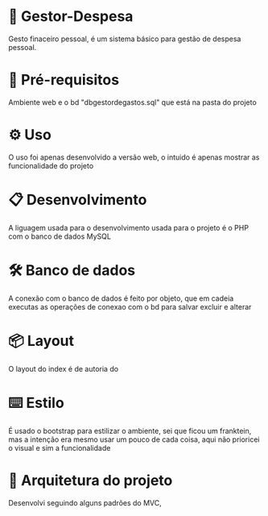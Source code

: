 # 🚀 Gestor-Despesa

Gesto finaceiro pessoal, é um sistema básico para gestão de despesa pessoal.

# 🔧 Pré-requisitos

Ambiente web e o bd "dbgestordegastos.sql" que está na pasta do projeto

# ⚙️ Uso

O uso foi apenas desenvolvido a versão web, o intuido é apenas mostrar as funcionalidade do projeto

# 📋 Desenvolvimento

A liguagem usada para o desenvolvimento usada para o projeto é o PHP com o banco de dados MySQL

# 🛠️ Banco de dados

A conexão com o banco de dados é feito por objeto, que em cadeia executas as operações de conexao com o bd para salvar excluir e alterar

# 📦 Layout

O layout do index é de autoria do 

# ⌨️ Estilo

É usado o bootstrap para estilizar o ambiente, sei que ficou um franktein, mas a intenção era mesmo usar um pouco de cada coisa, aqui não prioricei o visual e sim a funcionalidade

# 📌 Arquitetura do projeto

Desenvolvi seguindo alguns padrões do MVC, 
